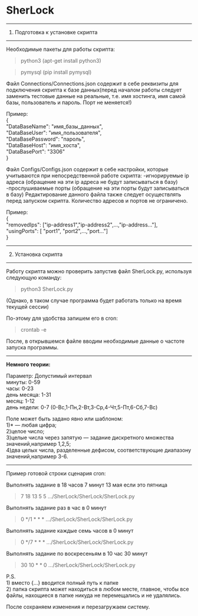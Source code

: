 # SherLock
---------------------------------------------------------------------------------------------
1. Подготовка к установке скрипта
---------------------------------------------------------------------------------------------
Необходимые пакеты для работы скрипта:
>python3 (apt-get install python3)

>pymysql (pip install pymysql)

Файл Connections/Connections.json содержит в себе реквизиты для подключения скрипта к базе 
данных(перед началом работы следует заменить тестовые данные на реальные, т.е. имя хостинга, 
имя самой базы, пользователь и пароль. Порт не меняется!)

Пример:
<br>{<br>"DataBaseName": "имя_базы_данных",
  <br>"DataBaseUser": "имя_пользователя",
  <br>"DataBasePassword": "пароль",
  <br>"DataBaseHost": "имя_хоста",
  <br>"DataBasePort": "3306"
<br>}

Файл Configs/Configs.json содержит в себе настройки, которые учитываются при непосредственной 
работе скрипта:
-игнорируемые ip адреса (обращение на эти ip адреса не будут записываться в базу)
-прослушиваемые порты (обращение на эти порты будут записываться в базу)
Редактирование данного файла также следует осуществлять перед запуском скрипта.
Количество адресов и портов не ограничено.

Пример:<br>
{<br>
  "removedIps": ["ip-address1","ip-address2",...,"ip-address..."],
  <br>"usingPorts": [ "port1", "port2",...,"port..."]
<br>}

---------------------------------------------------------------------------------------------
2. Установка скрипта
---------------------------------------------------------------------------------------------
Работу скрипта можно проверить запустив файл SherLock.py, используя следующую команду:
> python3 SherLock.py

(Однако, в таком случае программа будет работать только на время текущей сессии)

По-этому для удобства запишем его в cron:
>crontab -e

После, в открывшемся файле вводим необходимые данные о частоте запуска программы.

--------------------------------------------------------------------------------- 
<b>Немного теории:</b>

Параметр:	Допустимый интервал<br>
минуты:	        0-59<br>
часы:	          0-23<br>
день месяца:    1-31<br>
месяц:          1-12<br>
день недели:    0-7 (0-Вс,1-Пн,2-Вт,3-Ср,4-Чт,5-Пт,6-Сб,7-Вс)

Поле может быть задано явно или шаблоном:<br>
1)* — любая цифра;<br>
2)целое число;<br>
3)целые числа через запятую — задание дискретного множества значений,например 1,2,5;<br>
4)два целых числа, разделенные дефисом, соответствующие диапазону значений,например 3-6.

----------------------------------------------------------------------------------
Пример готовой строки сценария cron:
 
Выполнять задание в 18 часов 7 минут 13 мая если это пятница
>7 18 13 5 5 .../SherLock/SherLock/SherLock.py

Выполнять задание раз в час в 0 минут
>0 */1 * * * .../SherLock/SherLock/SherLock.py

Выполнять задание каждые семь часов в 0 минут
>0 */7 * * * .../SherLock/SherLock/SherLock.py

Выполнять задание по воскресеньям в 10 час 30 минут
>30 10 * * 0 .../SherLock/SherLock/SherLock.py

P.S. <br>1) вместо {...} вводится полный путь к папке
     <br>2) папка скрипта может находиться в любом месте, главное, чтобы все файлы, 
        нахощиеся в папке никуда не перемещались и не удалялись.

После сохраняем изменения и перезагружаем систему.
